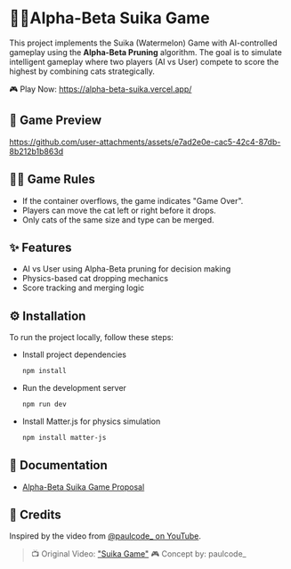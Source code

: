 # 🧠🐱Alpha-Beta Suika Game

This project implements the Suika (Watermelon) Game with AI-controlled gameplay using the **Alpha-Beta Pruning** algorithm. The goal is to simulate intelligent gameplay where two players (AI vs User) compete to score the highest by combining cats strategically.

🎮 Play Now: https://alpha-beta-suika.vercel.app/

## 📸 Game Preview
https://github.com/user-attachments/assets/e7ad2e0e-cac5-42c4-87db-8b212b1b863d

## 👮‍♀️ Game Rules
- If the container overflows, the game indicates "Game Over". 
- Players can move the cat left or right before it drops. 
- Only cats of the same size and type can be merged.

## ✨ Features
* AI vs User using Alpha-Beta pruning for decision making
* Physics-based cat dropping mechanics
* Score tracking and merging logic

## ⚙ Installation
To run the project locally, follow these steps:
- Install project dependencies
  ```bash
  npm install

- Run the development server
  ```bash
  npm run dev

- Install Matter.js for physics simulation
  ```bash
  npm install matter-js

## 📒 Documentation
- [Alpha-Beta Suika Game Proposal](URL "https://docs.google.com/document/d/1ST9AGr_z_gw4QZL_lqYdc-e-aF83KN532eeTLt9gvcc/edit?usp=sharing")

## 🙌 Credits

Inspired by the video from [@paulcode\_ on YouTube](https://www.youtube.com/watch?v=l9y8A3aMYyA).

> 📺 Original Video: ["Suika Game"](https://www.youtube.com/watch?v=l9y8A3aMYyA)
> 🎮 Concept by: paulcode\_

